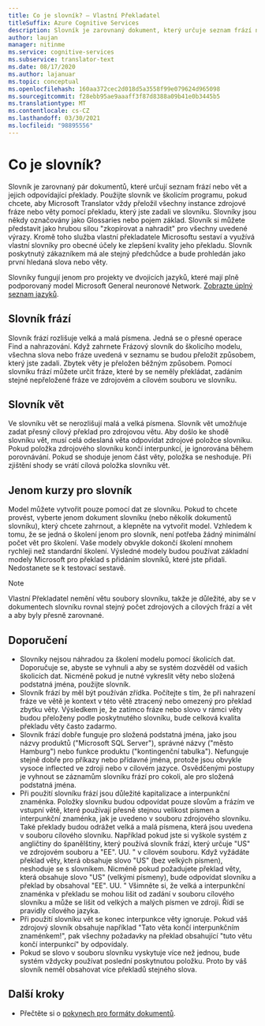 ```yaml
---
title: Co je slovník? – Vlastní Překladatel
titleSuffix: Azure Cognitive Services
description: Slovník je zarovnaný dokument, který určuje seznam frází nebo vět (a jejich překlady), který má aplikace Microsoft Translator vždycky přeložit stejným způsobem. Slovníky se někdy také označují jako Glossaries nebo pojem základ.
author: laujan
manager: nitinme
ms.service: cognitive-services
ms.subservice: translator-text
ms.date: 08/17/2020
ms.author: lajanuar
ms.topic: conceptual
ms.openlocfilehash: 160aa372cec2d018d5a3558f99e079624d965098
ms.sourcegitcommit: f28ebb95ae9aaaff3f87d8388a09b41e0b3445b5
ms.translationtype: MT
ms.contentlocale: cs-CZ
ms.lasthandoff: 03/30/2021
ms.locfileid: "98895556"
---
```

# <a name="what-is-a-dictionary"></a>Co je slovník?

Slovník je zarovnaný pár dokumentů, které určují seznam frází nebo vět a jejich odpovídající překlady. Použijte slovník ve školicím programu, pokud chcete, aby Microsoft Translator vždy přeložil všechny instance zdrojové fráze nebo věty pomocí překladu, který jste zadali ve slovníku. Slovníky jsou někdy označovány jako Glossaries nebo pojem základ. Slovník si můžete představit jako hrubou silou "zkopírovat a nahradit" pro všechny uvedené výrazy. Kromě toho služba vlastní překladatele Microsoftu sestaví a využívá vlastní slovníky pro obecné účely ke zlepšení kvality jeho překladu. Slovník poskytnutý zákazníkem má ale stejný předchůdce a bude prohledán jako první hledaná slova nebo věty.

Slovníky fungují jenom pro projekty ve dvojicích jazyků, které mají plně podporovaný model Microsoft General neuronové Network. [Zobrazte úplný seznam jazyků](../language-support.md#customization).

## <a name="phrase-dictionary"></a>Slovník frází
Slovník frází rozlišuje velká a malá písmena. Jedná se o přesné operace Find a nahrazování. Když zahrnete Frázový slovník do školicího modelu, všechna slova nebo fráze uvedená v seznamu se budou přeložit způsobem, který jste zadali. Zbytek věty je přeložen běžným způsobem. Pomocí slovníku frází můžete určit fráze, které by se neměly překládat, zadáním stejné nepřeložené fráze ve zdrojovém a cílovém souboru ve slovníku.

## <a name="sentence-dictionary"></a>Slovník vět
Ve slovníku vět se nerozlišují malá a velká písmena. Slovník vět umožňuje zadat přesný cílový překlad pro zdrojovou větu. Aby došlo ke shodě slovníku vět, musí celá odeslaná věta odpovídat zdrojové položce slovníku. Pokud položka zdrojového slovníku končí interpunkcí, je ignorována během porovnávání. Pokud se shoduje jenom část věty, položka se neshoduje.  Při zjištění shody se vrátí cílová položka slovníku vět.

## <a name="dictionary-only-trainings"></a>Jenom kurzy pro slovník
Model můžete vytvořit pouze pomocí dat ze slovníku. Pokud to chcete provést, vyberte jenom dokument slovníku (nebo několik dokumentů slovníku), který chcete zahrnout, a klepněte na vytvořit model. Vzhledem k tomu, že se jedná o školení jenom pro slovník, není potřeba žádný minimální počet vět pro školení. Vaše modely obvykle dokončí školení mnohem rychleji než standardní školení.  Výsledné modely budou používat základní modely Microsoft pro překlad s přidáním slovníků, které jste přidali.  Nedostanete se k testovací sestavě.

>[!Note]
>Vlastní Překladatel nemění větu soubory slovníku, takže je důležité, aby se v dokumentech slovníku rovnal stejný počet zdrojových a cílových frází a vět a aby byly přesně zarovnané.

## <a name="recommendations"></a>Doporučení

- Slovníky nejsou náhradou za školení modelu pomocí školicích dat. Doporučuje se, abyste se vyhnuli a aby se systém dozvěděl od vašich školicích dat. Nicméně pokud je nutné vykreslit věty nebo složená podstatná jména, použijte slovník.
- Slovník frází by měl být používán zřídka. Počítejte s tím, že při nahrazení fráze ve větě je kontext v této větě ztracený nebo omezený pro překlad zbytku věty. Výsledkem je, že zatímco fráze nebo slovo v rámci věty budou přeloženy podle poskytnutého slovníku, bude celková kvalita překladu věty často zadarmo.
- Slovník frází dobře funguje pro složená podstatná jména, jako jsou názvy produktů ("Microsoft SQL Server"), správné názvy ("město Hamburg") nebo funkce produktu ("kontingenční tabulka"). Nefunguje stejně dobře pro příkazy nebo přídavné jména, protože jsou obvykle vysoce inflected ve zdroji nebo v cílovém jazyce. Osvědčenými postupy je vyhnout se záznamům slovníku frází pro cokoli, ale pro složená podstatná jména.
- Při použití slovníku frází jsou důležité kapitalizace a interpunkční znaménka. Položky slovníku budou odpovídat pouze slovům a frázím ve vstupní větě, které používají přesně stejnou velikost písmen a interpunkční znaménka, jak je uvedeno v souboru zdrojového slovníku. Také překlady budou odrážet velká a malá písmena, která jsou uvedena v souboru cílového slovníku. Například pokud jste si vyškole systém z angličtiny do španělštiny, který používá slovník frází, který určuje "US" ve zdrojovém souboru a "EE". UU. " v cílovém souboru. Když vyžádáte překlad věty, která obsahuje slovo "US" (bez velkých písmen), neshoduje se s slovníkem. Nicméně pokud požadujete překlad věty, která obsahuje slovo "US" (velkými písmeny), bude odpovídat slovníku a překlad by obsahoval "EE". UU. " Všimněte si, že velká a interpunkční znaménka v překladu se mohou lišit od zadání v souboru cílového slovníku a může se lišit od velkých a malých písmen ve zdroji. Řídí se pravidly cílového jazyka.
- Při použití slovníku vět se konec interpunkce věty ignoruje. Pokud váš zdrojový slovník obsahuje například "Tato věta končí interpunkčním znaménkem!", pak všechny požadavky na překlad obsahující "tuto větu končí interpunkcí" by odpovídaly.
- Pokud se slovo v souboru slovníku vyskytuje více než jednou, bude systém vždycky používat poslední poskytnutou položku. Proto by váš slovník neměl obsahovat více překladů stejného slova.

## <a name="next-steps"></a>Další kroky

- Přečtěte si o [pokynech pro formáty dokumentů](document-formats-naming-convention.md).